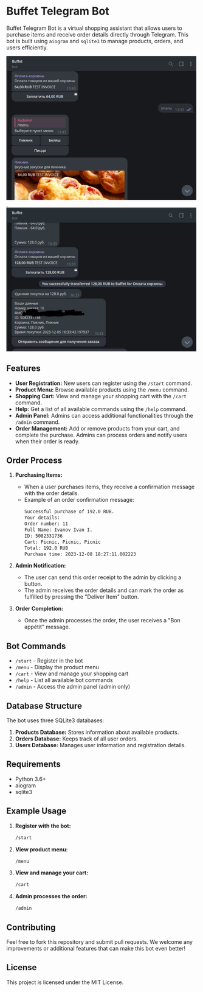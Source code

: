 
# Buffet Telegram Bot

Buffet Telegram Bot is a virtual shopping assistant that allows users to purchase items and receive order details directly through Telegram. This bot is built using `aiogram` and `sqlite3` to manage products, orders, and users efficiently.


<img src="https://github.com/osiriser/Buffet-Telegram-bot/blob/main/photo1.png" width="500"/> , <img src="https://github.com/osiriser/Buffet-Telegram-bot/blob/main/photo2.jpg" width="500"/>


## Features

- **User Registration:** New users can register using the `/start` command.
- **Product Menu:** Browse available products using the `/menu` command.
- **Shopping Cart:** View and manage your shopping cart with the `/cart` command.
- **Help:** Get a list of all available commands using the `/help` command.
- **Admin Panel:** Admins can access additional functionalities through the `/admin` command.
- **Order Management:** Add or remove products from your cart, and complete the purchase. Admins can process orders and notify users when their order is ready.

## Order Process

1. **Purchasing Items:**
   - When a user purchases items, they receive a confirmation message with the order details.
   - Example of an order confirmation message:
     ```
     Successful purchase of 192.0 RUB.
     Your details:
     Order number: 11
     Full Name: Ivanov Ivan I. 
     ID: 5082331736
     Cart: Picnic, Picnic, Picnic
     Total: 192.0 RUB
     Purchase time: 2023-12-08 18:27:11.002223
     ```

2. **Admin Notification:**
   - The user can send this order receipt to the admin by clicking a button.
   - The admin receives the order details and can mark the order as fulfilled by pressing the "Deliver Item" button.

3. **Order Completion:**
   - Once the admin processes the order, the user receives a "Bon appétit" message.

## Bot Commands

- `/start` - Register in the bot
- `/menu` - Display the product menu
- `/cart` - View and manage your shopping cart
- `/help` - List all available bot commands
- `/admin` - Access the admin panel (admin only)

## Database Structure

The bot uses three SQLite3 databases:
1. **Products Database:** Stores information about available products.
2. **Orders Database:** Keeps track of all user orders.
3. **Users Database:** Manages user information and registration details.



## Requirements

- Python 3.6+
- aiogram
- sqlite3

## Example Usage

1. **Register with the bot:**
   ```bash
   /start
   ```

2. **View product menu:**
   ```bash
   /menu
   ```


3. **View and manage your cart:**
   ```bash
   /cart
   ```

4. **Admin processes the order:**
   ```bash
   /admin
   ```

## Contributing

Feel free to fork this repository and submit pull requests. We welcome any improvements or additional features that can make this bot even better!

## License

This project is licensed under the MIT License.
